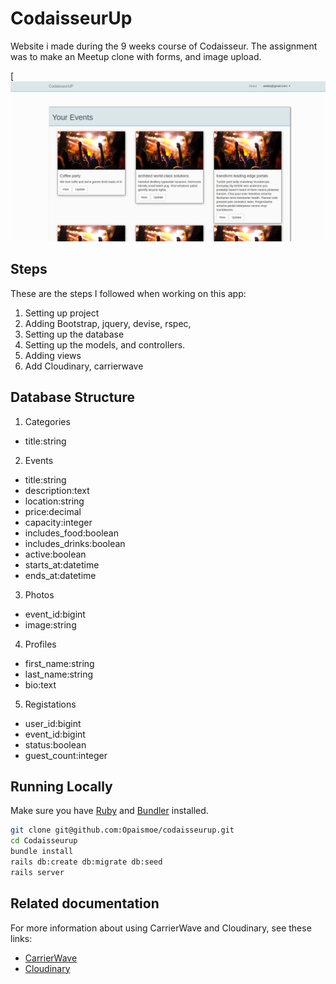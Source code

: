 # CodaisseurUp

Website i made during the 9 weeks course of Codaisseur.
The assignment was to make an Meetup clone with forms, and image upload.

[![](https://github.com/Opaismoe/codaisseurup/blob/master/app/assets/images/screenshot-codaisseurUp.jpg?raw=true)

## Steps

These are the steps I followed when working on this app:

1. Setting up project
2. Adding Bootstrap, jquery, devise, rspec,
3. Setting up the database
4. Setting up the models, and controllers.
5. Adding views
6. Add Cloudinary, carrierwave

## Database Structure

1. Categories

  * title:string

2. Events

  * title:string
  * description:text
  * location:string
  * price:decimal
  * capacity:integer
  * includes_food:boolean
  * includes_drinks:boolean
  * active:boolean
  * starts_at:datetime
  * ends_at:datetime

3. Photos

  * event_id:bigint
  * image:string

4. Profiles

  * first_name:string
  * last_name:string
  * bio:text

5. Registations

  * user_id:bigint
  * event_id:bigint
  * status:boolean
  * guest_count:integer

## Running Locally

Make sure you have [Ruby](https://www.ruby-lang.org/en/) and [Bundler](http://bundler.io/) installed.

```bash
git clone git@github.com:Opaismoe/codaisseurup.git
cd Codaisseurup
bundle install
rails db:create db:migrate db:seed
rails server
```

## Related documentation

For more information about using CarrierWave and Cloudinary, see these links:

* [CarrierWave](https://github.com/carrierwaveuploader/carrierwave)
* [Cloudinary](http://cloudinary.com/documentation/rails_integration#getting_started_guide)
